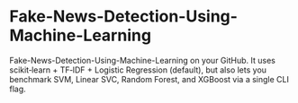 # Fake-News-Detection-Using-Machine-Learning
Fake-News-Detection-Using-Machine-Learning on your GitHub. It uses scikit‑learn + TF‑IDF + Logistic Regression (default), but also lets you benchmark SVM, Linear SVC, Random Forest, and XGBoost via a single CLI flag.
